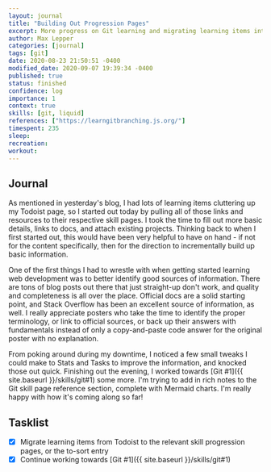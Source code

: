 ```yaml
---
layout: journal
title: "Building Out Progression Pages"
excerpt: More progress on Git learning and migrating learning items into skills.
author: Max Lepper
categories: [journal]
tags: [git]
date: 2020-08-23 21:50:51 -0400
modified_date: 2020-09-07 19:39:34 -0400
published: true
status: finished
confidence: log
importance: 1
context: true
skills: [git, liquid]
references: ["https://learngitbranching.js.org/"]
timespent: 235
sleep:
recreation:
workout:
---
```


## Journal

As mentioned in yesterday's blog, I had lots of learning items cluttering up my Todoist page, so I started out today by pulling all of those links and resources to their respective skill pages. I took the time to fill out more basic details, links to docs, and attach existing projects. Thinking back to when I first started out, this would have been very helpful to have on hand - if not for the content specifically, then for the direction to incrementally build up basic information.

One of the first things I had to wrestle with when getting started learning web development was to better identify good sources of information. There are tons of blog posts out there that just straight-up don't work, and quality and completeness is all over the place. Official docs are a solid starting point, and Stack Overflow has been an excellent source of information, as well. I really appreciate posters who take the time to identify the proper terminology, or link to official sources, or back up their answers with fundamentals instead of only a copy-and-paste code answer for the original poster with no explanation.

From poking around during my downtime, I noticed a few small tweaks I could make to Stats and Tasks to improve the information, and knocked those out quick. Finishing out the evening, I worked towards [Git #1]({{ site.baseurl }}/skills/git#1) some more. I'm trying to add in rich notes to the Git skill page reference section, complete with Mermaid charts. I'm really happy with how it's coming along so far!

## Tasklist

- [x] Migrate learning items from Todoist to the relevant skill progression pages, or the to-sort entry
- [x] Continue working towards [Git #1]({{ site.baseurl }}/skills/git#1)